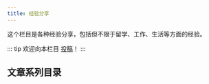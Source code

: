 ```yaml
---
title: 经验分享
---
```


这个栏目是各种经验分享，包括但不限于留学、工作、生活等方面的经验。

::: tip
欢迎向本栏目 [投稿](../../contributor-guide/other)！
:::

## 文章系列目录

<ArticlesMenu />
